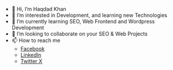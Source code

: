 - 👋 Hi, I’m Haqdad Khan
- 👀 I’m interested in Development, and learning new Technologies
- 🌱 I’m currently learning SEO, Web Frontend and Wordpress Development 
- 💞️ I’m looking to collaborate on your SEO & Web Projects
- 📫 How to reach me 
    - <a href="facebook.com/hkborikhelvi">Facebook</a>
    - <a href="linkedin.com/in/borikhelvi">LinkedIn</a>
    - <a href="twitter.com/hkborikhelvi">Twitter X</a>

<!---
borikhelvi/borikhelvi is a ✨ special ✨ repository because its `README.md` (this file) appears on your GitHub profile.
You can click the Preview link to take a look at your changes.
--->
